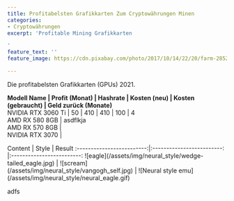 ```yaml
---
title: Profitabelsten Grafikkarten Zum Cryptowährungen Minen
categories:
- Cryptowährungen
excerpt: 'Profitable Mining Grafikkarten

'
feature_text: ''
feature_image: https://cdn.pixabay.com/photo/2017/10/14/22/20/farm-2852024_1280.jpg

---
```

<style>td {  
border: 1px solid black;  
padding: 4px 10px 4px 10px;  
}  
strong td {  
// background-color: black;  
color: white;  
}  
</style>

Die profitabelsten Grafikkarten (GPUs) 2021.

**Modell Name | Profit (Monat) | Hashrate | Kosten (neu) | Kosten (gebraucht) | Geld zurück (Monate)**  
NVIDIA RTX 3060 Ti | 50 | 410 | 410 | 100 | 4  
AMD RX 580 8GB | asdflkja  
AMD RX 570 8GB |  
NVIDIA RTX 3070 |

Content | Style | Result :-------------------------:|:-------------------------:   
|:-------------------------: !\[eagle\](/assets/img/neural_style/wedge-tailed_eagle.jpg) | !\[scream\]  
(/assets/img/neural_style/vangogh_self.jpg) | !\[Neural style emu\](/assets/img/neural_style/neural_eagle.gif)

adfs